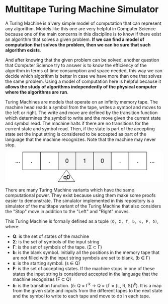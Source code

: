 # Multitape Turing Machine Simulator

A Turing Machine is a very simple model of computation that can represent any algorithm. Models like this one are very helpful in Computer Science because one of the main concerns in this discipline is to know if there exist an algorithm that solves a given problem. __If we can find a model of computation that solves the problem, then we can be sure that such algorithm exists__. 

And after knowing that the given problem can be solved, another question that Computer Science try to answer is to know the efficiency of the algorithm in terms of time consumption and space needed, this way we can decide which algorithm is better in case we have more than one that solves the same problem. Using a model of computation here is helpful because it __allows the study of algorithms independently of the physical computer where the algorithms are run__.

Turing Machines are models that operate on an infinity memory tape. The machine head reads a symbol from the tape, writes a symbol and moves to the left or right. The write and move are defined by the transition function which determines the symbol to write and the move given the current state and symbol read. The machine halts if there are no transitions for the current state and symbol read. Then, if the state is part of the accepting state set the input string is considered to be accepted as part of the language that the machine recognizes. Note that the machine may never stop.

<p align="center">
	<img src="docs/assets/TuringMachineRepresentation.png"/>
</p>

There are many Turing Machine variants which have the same computational power. They exist because using them make some proofs easier to demonstrate. The simulator implemented in this repository is a simulator of the multitape variant of the Turing Machine that also considers the "Stop" move in addition to the "Left" and "Right" moves.

This Turing Machine is formally defined as a tuple `(Q, Σ, Γ, b, s, F, δ)`, where:

- __Q__: is the set of states of the machine
- __Σ__: is the set of symbols of the input string
- __Γ__: is the set of symbols of the tape. (Σ ⊂ Γ)
- __b__: is the blank symbol. Initially all the positions in the memory tape that are not filled with the input string symbols are set to blank. (b ∈ Γ) 
- __s__: is the starting symbol. (s ∈ Q)
- __F__: is the set of accepting states. If the machine stops in one of these states the input string is considered accepted in the language that the machine recognizes (F ⊆ Q)
- __δ__: is the transition function. (δ: Q ×  Γ<sup>k</sup> → Q × (Γ × {L, R, S})<sup>k</sup>). It is a map from the given state and inputs from the different tapes to the next state and the symbol to write to each tape and move to do in each tape.